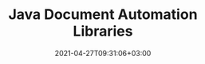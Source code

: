 ---
############################# Static ############################
layout: "product"
date: 2021-04-27T09:31:06+03:00
draft: false

product: "Total"
product_tag: "total"
platform: "Java"
platform_tag: "java"

############################# Head ############################
head_title: "Java APIs to View, Convert, Annotate, Sign, Automate & Search File Formats"
head_description: "Use the Java versions of the GroupDocs document manipulation APIs to integrate them with your own platforms and Java apps"

############################# Header ############################
title: "Java Document Automation Libraries"
description: "APIs to View, Export, Annotate, Compare, Sign, Automate and Search documents from within any Java application."
button:
    enable: true

############################# SubMenu ############################
submenu:
  enable: true
  
  left:
      img_alt: "GroupDocs.Total for Java"
      image: "https://www.groupdocs.cloud/templates/groupdocs/images/product-logos/groupdocs-total-java.png"
      product: "GroupDocs.Total"
      platform: "Java"

  middle:
      button:
          # button loop
          - link: "#overview"
            text: "Overview"

          # button loop
          - link: "#products"
            text: "Products"

          # button loop
          - link: "#features"
            text: "Features"

          # button loop
          - link: "#support"
            text: "Support"

          # button loop
          - link: "https://purchase.groupdocs.com/pricing/total/java"
            text: "Pricing"

  right:
      link_download: "https://downloads.groupdocs.com/total"
      link_learn: "https://docs.groupdocs.com/total/java/"
      link_buy: "https://purchase.groupdocs.com"

############################# Overview ############################
overview:
    enable: true
    content: |
      GroupDocs.Total for Java is a compilation of every Java API offered by GroupDocs. We compile it on a daily basis to ensure that it contains the most up to date versions of each of our Java APIs.  
        
      With GroupDocs.Total for Java developers can use all our APIs with a single license. However, you can order any individual API as well. The APIs we offer include

############################# Products ############################
products:
    enable: true
    title: "Products"
    description: "GroupDocs.Total for Java includes the following document manipulation APIs for Java:"

    product:
        # product loop
        - image: "https://www.groupdocs.cloud/templates/groupdocs/images/product-logos/90x90/groupdocs-viewer-java.png?v2"
          img_alt: "GroupDocs.Viewer for Java"
          name: "GroupDocs.Viewer for Java"
          content: |
            A powerful document viewer API that allows you to display over 50 document formats in your Java applications. The viewer can work two ways: by rasterizing documents or by converting them to a combination of SVG, HTML, and CSS. Both methods deliver high-fidelity rendering.  
              
            Supported file formats include Microsoft Office, Visio, Project and Outlook documents, PDFs, AutoCAD, image files (TIFF, JPG, BMP, GIF, TIFF, etc.) and more.
          link: "/viewer/java/"

        # product loop
        - image: "https://www.groupdocs.cloud/templates/groupdocs/images/product-logos/90x90/groupdocs-annotation-java.png"
          img_alt: "GroupDocs.Annotation for Java"
          name: "GroupDocs.Annotation for Java"
          content: |
            A flexible API that lets end users annotate Microsoft Office, PDF and other documents within your Java applications. The API comes with a comprehensive set of markup tools, which allow end users to highlight, strikethrough, and comment text and images.
          link: "/annotation/java/"

          # product loop
        - image: "https://www.groupdocs.cloud/templates/groupdocs/images/product-logos/90x90/groupdocs-conversion-java.png"
          img_alt: "GroupDocs.Conversion for Java"
          name: "GroupDocs.Conversion for Java"
          content: |
            An advanced class API that allows you to convert back and forth between over 50 document formats from within your Java applications. The API supports all Microsoft Office document formats as well as PDF, HTML and common image file formats (TIFF, JPEG, GIF, PNG, BMP). Documents can be converted one by one on the fly or added to a conversion queue.
          link: "/conversion/java/"

          # product loop
        - image: "https://www.groupdocs.cloud/templates/groupdocs/images/product-logos/90x90/groupdocs-comparison-java.png"
          img_alt: "GroupDocs.Comparison for Java"
          name: "GroupDocs.Comparison for Java"
          content: |
            This API allows end users to quickly and easily find differences between two revisions of a document. It compares uploaded documents and displays differences between them through a diff view UI. Differences are highlighted using redline view - similar to the Microsoft Word change tracking feature.
          link: "/comparison/java/"

          # product loop
        - image: "https://www.groupdocs.cloud/templates/groupdocs/images/product-logos/90x90/groupdocs-signature-java.png"
          img_alt: "GroupDocs.Signature for Java"
          name: "GroupDocs.Signature for Java"
          content: |
            With this API you can seamlessly enhance your apps with the e-signing capability. Your users are then able to get documents signed electronically using only a web-browser. Detailed audit trails, 256-bit SSL encryption, and other advanced security features ensure signed documents are kept private and secure, while a wizard-like UI makes the signing process quick and easy.
          link: "/signature/java/"

          # product loop
        - image: "https://www.groupdocs.cloud/templates/groupdocs/images/product-logos/90x90/groupdocs-assembly-java.png"
          img_alt: "GroupDocs.Assembly for Java"
          name: "GroupDocs.Assembly for Java"
          content: |
            GroupDocs.Assembly for Java engine is a set of document automation and reports generation APIs designed to create custom documents from templates. The Java reporting engine intelligently assembles the given data with the defined template document and generates an output document based on the data source in the same format as of the template document format.
          link: "/assembly/java/"

          # product loop
        - image: "https://www.groupdocs.cloud/templates/groupdocs/images/product-logos/90x90/groupdocs-metadata-java.png"
          img_alt: "GroupDocs.Metadata for Java"
          name: "GroupDocs.Metadata for Java"
          content: |
            GroupDocs.Metadata for Java is a document metadata management API designed for all basic metadata operations like view, add, modify and remove metadata. Metadata APIs support a number of file formats. You can load the input document and make its metadata accessible to the user for metadata operations.
          link: "/metadata/java/"

          # product loop
        - image: "https://www.groupdocs.cloud/templates/groupdocs/images/product-logos/90x90/groupdocs-search-java.png"
          img_alt: "GroupDocs.Search for Java"
          name: "GroupDocs.Search for Java"
          content: |
            GroupDocs.Search for Java - document search APIs for advanced querying with indexing features. Use API in Java applications for documents including Word Excel PowerPoint and PDF for full-text retrieval and much more.
          link: "/search/java/"

          # product loop
        - image: "https://www.groupdocs.cloud/templates/groupdocs/images/product-logos/90x90/groupdocs-parser-java.png"
          img_alt: "GroupDocs.Parser for Java"
          name: "GroupDocs.Parser for Java"
          content: |
            GroupDocs.Parser for Java - An extensible text extractor and parsing API to read or analyze document content and metadata properties from different file formats. It works simply by getting the file as input and then fetches raw or formatted text of the input file along with metadata properties.
          link: "/parser/java/"

          # product loop
        - image: "https://www.groupdocs.cloud/templates/groupdocs/images/product-logos/90x90/groupdocs-watermark-java.png"
          img_alt: "GroupDocs.Watermark for Java"
          name: "GroupDocs.Watermark for Java"
          content: |
            GroupDocs.Watermark for Java is a document watermarking API to add, search and remove the watermark from multiple file formats. API supports text and image watermark types. Watermark added by any third-party software can easily be searched and removed by this API while it is hard to remove watermark added using this API by any third-party tools.
          link: "/watermark/java/"

          # product loop
        - image: "https://www.groupdocs.cloud/templates/groupdocs/images/product-logos/90x90/groupdocs-editor-java.png"
          img_alt: "GroupDocs.Editor for Java"
          name: "GroupDocs.Editor for Java"
          content: |
            GroupDocs.Editor for Java is a lightweight API to edit multiple document formats in form of HTML. The editor API can both translate source document into HTML and save edited HTML into source document format.
          link: "/editor/java/"

          # product loop
        - image: "https://www.groupdocs.cloud/templates/groupdocs/images/product-logos/90x90/groupdocs-merger-java.png?v2"
          img_alt: "GroupDocs.Merger for Java"
          name: "GroupDocs.Merger for Java"
          content: |
            GroupDocs.Merger for Java is a document merging and joining API to combine and arrange multiple files into a single one as well as split, remove or reorder pages in a document of supported format.
          link: "/merger/java/"

          # product loop
        - image: "https://www.groupdocs.cloud/templates/groupdocs/images/product-logos/90x90/groupdocs-redaction-java.png"
          img_alt: "GroupDocs.Redaction for Java"
          name: "GroupDocs.Redaction for Java"
          content: |
            Java Document redaction API to protect or remove any confidential information from Word, Excel, PowerPoint, Images and PDF documents using text, metadata ‎and annotation redaction types.
          link: "/redaction/java/"

############################# Features ############################
features:
    enable: true
    title: "Advanced API Features"

    feature:
      # feature loop
      - icon: "fas fa-file"
        content: "HTML, Image and PDF representation of documents"

      # feature loop
      - icon: "fas fa-water"
        content: "Watermark: Add text as watermark to all pages and images of the output"

      # feature loop
      - icon: "fas fa-pen"
        content: "Native Word & PDF Annotations"
      
      # feature loop
      - icon: "fas fa-tools"
        content: "Comprehensive Set of Annotation Tools"

      # feature loop
      - icon: "fas fa-envelope"
        content: "Annotate email, HTML and image documents"

      # feature loop
      - icon: "fas fa-bolt"
        content: "Fast and accurate document conversion"

      # feature loop
      - icon: "fas fa-key"
        content: "Compares document contents, password protected files, font styles, and watermarks"

      # feature loop
      - icon: "fas fa-save"
        content: "Save difference summary to DOC or DOCX format"

      # feature loop
      - icon: "fas fa-upload"
        content: "Upload, type or draw signatures"

      # feature loop
      - icon: "fas fa-file-signature"
        content: "Digital signature verifications for all types"

      # feature loop
      - icon: "fas fa-server"
        content: "Generate documents from more than one data sources"

      # feature loop
      - icon: "fas fa-eraser"
        content: "Analyze and remove hidden metadata in multiple document formats"

      # feature loop
      - icon: "fas fa-search-plus"
        content: "Search and compare metadata"

      # feature loop
      - icon: "fas fa-file-excel"
        content: "Export metadata to Excel/CSV"

      # feature loop
      - icon: "fas fa-lock"
        content: "Text extraction from password protected files"

      # feature loop
      - icon: "fas fa-search-minus"
        content: "Search and remove Text/Image watermark"

      # feature loop
      - icon: "fas fa-file-image"
        content: "Edit multiple document formats"

      # feature loop
      - icon: "fas fa-file-alt"
        content: "Combine multiple files into single one"

############################# Support ############################
support:
    enable: true

############################# Solutions ############################
solutions:
    enable: true
    title: "GroupDocs.Total for Java offers individual solutions for"

    solution:
        # solution loop
        - img_alt: "GroupDocs.Viewer for Java"
          image: "https://www.groupdocs.cloud/templates/groupdocs/images/product-logos/groupdocs-viewer-java.png"
          product: "GroupDocs.Viewer"
          platform: "Java"
          link: "/viewer/java/"
        
        # solution loop
        - img_alt: "GroupDocs.Annotation for Java"
          image: "https://www.groupdocs.cloud/templates/groupdocs/images/product-logos/groupdocs-annotation-java.png"
          product: "GroupDocs.Annotation"
          platform: "Java"
          link: "/annotation/java/"

        # solution loop
        - img_alt: "GroupDocs.Conversion for Java"
          image: "https://www.groupdocs.cloud/templates/groupdocs/images/product-logos/groupdocs-conversion-java.png"
          product: "GroupDocs.Conversion"
          platform: "Java"
          link: "/conversion/java/"

        # solution loop
        - img_alt: "GroupDocs.Comparison for Java"
          image: "https://www.groupdocs.cloud/templates/groupdocs/images/product-logos/groupdocs-comparison-java.png"
          product: "GroupDocs.Comparison"
          platform: "Java"
          link: "/comparison/java/"

        # solution loop
        - img_alt: "GroupDocs.Signature for Java"
          image: "https://www.groupdocs.cloud/templates/groupdocs/images/product-logos/groupdocs-signature-java.png"
          product: "GroupDocs.Signature"
          platform: "Java"
          link: "/signature/java/"

        # solution loop
        - img_alt: "GroupDocs.Assembly for Java"
          image: "https://www.groupdocs.cloud/templates/groupdocs/images/product-logos/groupdocs-assembly-java.png"
          product: "GroupDocs.Assembly"
          platform: "Java"
          link: "/assembly/java/"

        # solution loop
        - img_alt: "GroupDocs.Metadata for Java"
          image: "https://www.groupdocs.cloud/templates/groupdocs/images/product-logos/groupdocs-metadata-java.png"
          product: "GroupDocs.Metadata"
          platform: "Java"
          link: "/metadata/java/"

        # solution loop
        - img_alt: "GroupDocs.Search for Java"
          image: "https://www.groupdocs.cloud/templates/groupdocs/images/product-logos/groupdocs-search-java.png"
          product: "GroupDocs.Search"
          platform: "Java"
          link: "/search/java/"

        # solution loop
        - img_alt: "GroupDocs.Parser for Java"
          image: "https://www.groupdocs.cloud/templates/groupdocs/images/product-logos/groupdocs-parser-java.png"
          product: "GroupDocs.Parser"
          platform: "Java"
          link: "/parser/java/"

        # solution loop
        - img_alt: "GroupDocs.Watermark for Java"
          image: "https://www.groupdocs.cloud/templates/groupdocs/images/product-logos/groupdocs-watermark-java.png"
          product: "GroupDocs.Watermark"
          platform: "Java"
          link: "/watermark/java/"

        # solution loop
        - img_alt: "GroupDocs.Editor for Java"
          image: "https://www.groupdocs.cloud/templates/groupdocs/images/product-logos/groupdocs-editor-java.png"
          product: "GroupDocs.Editor"
          platform: "Java"
          link: "/editor/java/"

        # solution loop
        - img_alt: "GroupDocs.Merger for Java"
          image: "https://www.groupdocs.cloud/templates/groupdocs/images/product-logos/groupdocs-merger-java.png"
          product: "GroupDocs.Merger"
          platform: "Java"
          link: "/merger/java/"

        # solution loop
        - img_alt: "GroupDocs.Redaction for Java"
          image: "https://www.groupdocs.cloud/templates/groupdocs/images/product-logos/groupdocs-redaction-java.png"
          product: "GroupDocs.Redaction"
          platform: "Java"
          link: "/redaction/java/"

############################# Back to top ###############################
back_to_top:
  enable: true
---